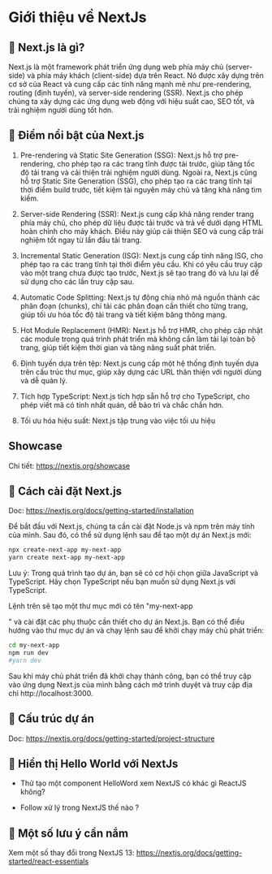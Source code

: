 # Giới thiệu về NextJs


## 🎯 Next.js là gì?

Next.js là một framework phát triển ứng dụng web phía máy chủ (server-side) và phía máy khách (client-side) dựa trên React. Nó được xây dựng trên cơ sở của React và cung cấp các tính năng mạnh mẽ như pre-rendering, routing (định tuyến), và server-side rendering (SSR). Next.js cho phép chúng ta xây dựng các ứng dụng web động với hiệu suất cao, SEO tốt, và trải nghiệm người dùng tốt hơn.

## 🎯 Điểm nổi bật của Next.js


1. Pre-rendering và Static Site Generation (SSG): Next.js hỗ trợ pre-rendering, cho phép tạo ra các trang tĩnh được tải trước, giúp tăng tốc độ tải trang và cải thiện trải nghiệm người dùng. Ngoài ra, Next.js cũng hỗ trợ Static Site Generation (SSG), cho phép tạo ra các trang tĩnh tại thời điểm build trước, tiết kiệm tài nguyên máy chủ và tăng khả năng tìm kiếm.

2. Server-side Rendering (SSR): Next.js cung cấp khả năng render trang phía máy chủ, cho phép dữ liệu được tải trước và trả về dưới dạng HTML hoàn chỉnh cho máy khách. Điều này giúp cải thiện SEO và cung cấp trải nghiệm tốt ngay từ lần đầu tải trang.

3. Incremental Static Generation (ISG): Next.js cung cấp tính năng ISG, cho phép tạo ra các trang tĩnh tại thời điểm yêu cầu. Khi có yêu cầu truy cập vào một trang chưa được tạo trước, Next.js sẽ tạo trang đó và lưu lại để sử dụng cho các lần truy cập sau.

4. Automatic Code Splitting: Next.js tự động chia nhỏ mã nguồn thành các phân đoạn (chunks), chỉ tải các phân đoạn cần thiết cho từng trang, giúp tối ưu hóa tốc độ tải trang và tiết kiệm băng thông mạng.

5. Hot Module Replacement (HMR): Next.js hỗ trợ HMR, cho phép cập nhật các module trong quá trình phát triển mà không cần làm tải lại toàn bộ trang, giúp tiết kiệm thời gian và tăng năng suất phát triển.

6. Định tuyến dựa trên tệp: Next.js cung cấp một hệ thống định tuyến dựa trên cấu trúc thư mục, giúp xây dựng các URL thân thiện với người dùng và dễ quản lý.

7. Tích hợp TypeScript: Next.js tích hợp sẵn hỗ trợ cho TypeScript, cho phép viết mã có tính nhất quán, dễ bảo trì và chắc chắn hơn.

8. Tối ưu hóa hiệu suất: Next.js tập trung vào việc tối ưu hiệu

## Showcase

Chi tiết: <https://nextjs.org/showcase>

## 🎯 Cách cài đặt Next.js

Doc: <https://nextjs.org/docs/getting-started/installation>

Để bắt đầu với Next.js, chúng ta cần cài đặt Node.js và npm trên máy tính của mình. Sau đó, có thể sử dụng lệnh sau để tạo một dự án Next.js mới:

```bash
npx create-next-app my-next-app
yarn create next-app my-next-app
```

Lưu ý: Trong quá trình tạo dự án, bạn sẽ có cơ hội chọn giữa JavaScript và TypeScript. Hãy chọn TypeScript nếu bạn muốn sử dụng Next.js với TypeScript.

Lệnh trên sẽ tạo một thư mục mới có tên "my-next-app

" và cài đặt các phụ thuộc cần thiết cho dự án Next.js. Bạn có thể điều hướng vào thư mục dự án và chạy lệnh sau để khởi chạy máy chủ phát triển:

```bash
cd my-next-app
npm run dev
#yarn dev
```

Sau khi máy chủ phát triển đã khởi chạy thành công, bạn có thể truy cập vào ứng dụng Next.js của mình bằng cách mở trình duyệt và truy cập địa chỉ http://localhost:3000.

## 🎯 Cấu trúc dự án

Doc: <https://nextjs.org/docs/getting-started/project-structure>


## 🎯 Hiển thị Hello World với NextJs

- Thử tạo một component HelloWord xem NextJS có khác gì ReactJS không?

- Follow xử lý trong NextJS thế nào ?


## 🎯 Một số lưu ý cần nắm
Xem một số thay đổi trong NextJS 13: https://nextjs.org/docs/getting-started/react-essentials